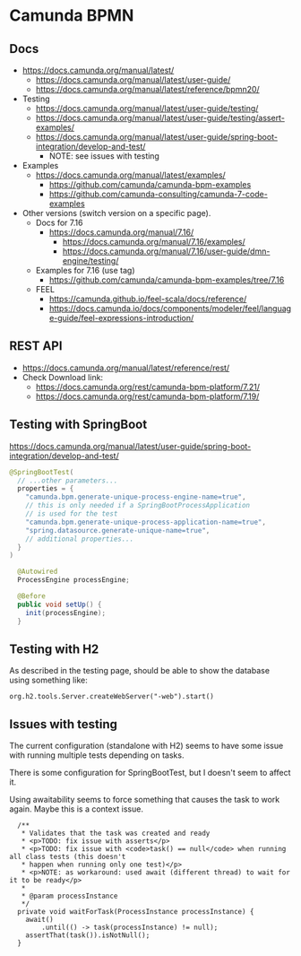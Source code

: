 # Camunda BPMN

## Docs
- https://docs.camunda.org/manual/latest/
  - https://docs.camunda.org/manual/latest/user-guide/
  - https://docs.camunda.org/manual/latest/reference/bpmn20/
- Testing
  - https://docs.camunda.org/manual/latest/user-guide/testing/
  - https://docs.camunda.org/manual/latest/user-guide/testing/assert-examples/
  - https://docs.camunda.org/manual/latest/user-guide/spring-boot-integration/develop-and-test/
    - NOTE: see issues with testing
- Examples
  - https://docs.camunda.org/manual/latest/examples/
    - https://github.com/camunda/camunda-bpm-examples
    - https://github.com/camunda-consulting/camunda-7-code-examples
- Other versions (switch version on a specific page). 
  - Docs for 7.16
    - https://docs.camunda.org/manual/7.16/
      - https://docs.camunda.org/manual/7.16/examples/
      - https://docs.camunda.org/manual/7.16/user-guide/dmn-engine/testing/
  - Examples for 7.16 (use tag)
    - https://github.com/camunda/camunda-bpm-examples/tree/7.16
  - FEEL
    - https://camunda.github.io/feel-scala/docs/reference/
    - https://docs.camunda.io/docs/components/modeler/feel/language-guide/feel-expressions-introduction/

## REST API
- https://docs.camunda.org/manual/latest/reference/rest/
- Check Download link:
  - https://docs.camunda.org/rest/camunda-bpm-platform/7.21/
  - https://docs.camunda.org/rest/camunda-bpm-platform/7.19/

## Testing with SpringBoot
https://docs.camunda.org/manual/latest/user-guide/spring-boot-integration/develop-and-test/
~~~java
@SpringBootTest(
  // ...other parameters...
  properties = {
    "camunda.bpm.generate-unique-process-engine-name=true",
    // this is only needed if a SpringBootProcessApplication 
    // is used for the test
    "camunda.bpm.generate-unique-process-application-name=true",
    "spring.datasource.generate-unique-name=true",
    // additional properties...
  }
)
~~~
~~~java
  @Autowired
  ProcessEngine processEngine;  

  @Before
  public void setUp() {
    init(processEngine);
  }
~~~

## Testing with H2
As described in the testing page, should be able to show the database using something like:
~~~
org.h2.tools.Server.createWebServer("-web").start()
~~~

## Issues with testing
The current configuration (standalone with H2) seems to have some issue with running multiple tests depending on tasks.

There is some configuration for SpringBootTest, but I doesn't seem to affect it.

Using awaitability seems to force something that causes the task to work again. Maybe this is a context issue.
~~~
  /**
   * Validates that the task was created and ready
   * <p>TODO: fix issue with asserts</p>
   * <p>TODO: fix issue with <code>task() == null</code> when running all class tests (this doesn't
   * happen when running only one test)</p>
   * <p>NOTE: as workaround: used await (different thread) to wait for it to be ready</p>
   *
   * @param processInstance
   */
  private void waitForTask(ProcessInstance processInstance) {
    await()
        .until(() -> task(processInstance) != null);
    assertThat(task()).isNotNull();
  }
~~~
